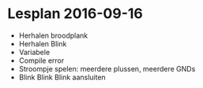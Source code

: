 # Lesplan 2016-09-16

 * Herhalen broodplank
 * Herhalen Blink
 * Variabele
 * Compile error
 * Stroompje spelen: meerdere plussen, meerdere GNDs
 * Blink Blink Blink aansluiten